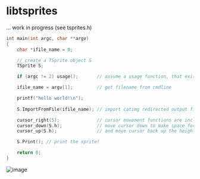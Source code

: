 # libtsprites

... work in progress (see tsprites.h)

```C++
int main(int argc, char **argv)
{
    char *ifile_name = 0;

    // create a TSprite object S
    TSprite S;

    if (argc != 2) usage();       // assume a usage function, that exits

    ifile_name = argv[1];         // get filename from cmdline

    printf("hello world!\n");
    
    S.ImportFromFile(ifile_name); // import catimg redirected output file

    cursor_right(5);              // cursor movement functions are included
    cursor_down(S.h);             // move cursor down to make space for the sprite
    cursor_up(S.h);               // and move cursor back up the height of the sprite

    S.Print(); // print the sprite!

    return 0;
}
```

![image](https://github.com/M64GitHub/libtsprites/assets/84202356/76831a6b-c8c9-4c75-ad3f-135b5c467697)

